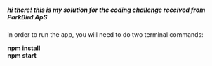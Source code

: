 <h5>hi there! this is my solution for the coding challenge received from ParkBird ApS</h5>

in order to run the app, you will need to do two terminal commands:

<b>npm install</b><br/>
<b>npm start</b>
